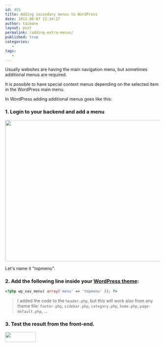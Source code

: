 ```yaml
---
id: 455
title: Adding secondary menus to WordPress
date: 2011-06-07 12:34:27
author: taimane
layout: post
permalink: /adding-extra-menus/
published: true
categories:
   -
tags:
   -
---
```

Usually websites are having the main navigation menu, but sometimes additional menus are required.

It is possible to have special context menus depending on the selected item in the WordPress main menu.

In WordPress adding additional menus goes like this:



### 1. Login to your backend and add a menu

<img class="alignnone size-full wp-image-457" title="topmenubackend" src="https://programming-review.com/wp-content/uploads/2011/06/topmenubackend.png" alt="" width="631" height="459" />


Let's name it "topmenu".



### 2. Add the following line inside your <a href="nofollow" href="http://codex.wordpress.org/Theme_Development">WordPress theme</a>:

```php
<?php wp_nav_menu( array('menu' => 'topmenu' )); ?>
```

> I added the code to the `header.php`, but this will work also from any theme file: `footer.php`, `sidebar.php`, `category.php`, `home.php`, `page-default.php`, ...



### 3. Test the result from the front-end.

<img src="https://programming-review.com/wp-content/uploads/2011/06/topenu-e1307450287452.png" alt="" title="topenu" width="100px" height="33" class="alignnone size-full wp-image-458" />  

